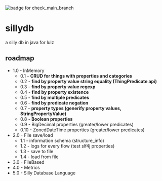 ![badge for check_main_branch](https://github.com/tirpitz-verus/sillydb/actions/workflows/after_main_merge.yml/badge.svg)

# sillydb
a silly db in java for lulz

## roadmap
* 1.0 - InMemory
  * 0.1 - **CRUD for things with properties and categories**
  * 0.2 - **find by property value string equality (ThingPredicate api)**
  * 0.3 - **find by property value regexp**
  * 0.4 - **find by property existence**
  * 0.5 - **find by multiple predicates**
  * 0.6 - **find by predicate negation**
  * 0.7 - **property types (generify property values, StringPropertyValue)**
  * 0.8 - **Boolean properties**
  * 0.9 - BigDecimal properties (greater/lower predicates)
  * 0.10 - ZonedDateTime properties (greater/lower predicates)
* 2.0 - File save/load
  * 1.1 - information schema (structure_info)
  * 1.2 - logs for every flow (test slf4j properties)
  * 1.3 - save to file
  * 1.4 - load from file
* 3.0 - FileBased
* 4.0 - Metrics
* 5.0 - Silly Database Language
